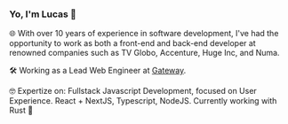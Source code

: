 ### Yo, I'm Lucas 👋

🌐 With over 10 years of experience in software development, I've had the opportunity to work as both a front-end and back-end developer at renowned companies such as TV Globo, Accenture, Huge Inc, and Numa.

🛠️ Working as a Lead Web Engineer at [Gateway](https://github.com/Gateway-DAO/).

🤓 Expertize on: Fullstack Javascript Development, focused on User Experience. React + NextJS, Typescript, NodeJS. Currently working with Rust :crab:
